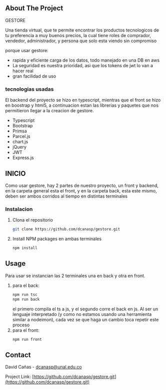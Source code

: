 
## About The Project

GESTORE

Una tienda virtual, que te permite encontrar los productos tecnologicos de tu preferencia a muy buenos precios, la cual tiene roles de comprador, vendedor, administrador, y persona que solo esta viendo sin compromiso

porque usar gestore:
* rapida y eficiente carga de los datos, todo manejado en una DB en aws 
* La seguridad es nuestra prioridad, asi que los tokens de jwt lo van a hacer real
* gran facilidad de uso 


### tecnologias usadas

El backend del proyecto se hizo en typescript, mientras que el front se hizo en boostrap y html5, a continuacion estan las librerias y paquetes que nos permitieron llegar a la creacion de gestore.

* Typescript
* Bootstrap
* Primsa
* Parcel.js
* chart.js
* jQuery
* JWT
* Express.js

## INICIO

Como usar gestore, hay 2 partes de nuestro proyecto, un front y backend, en la carpeta general esta el front, y en la carpeta back, esta este mismo, deben ser ambos corridos al tiempo en distintas terminales


### Instalacion



1. Clona el repositorio
   ```sh
   git clone https://github.com/dcanasp/gestore.git
   ```
2. Install NPM packages 
    en ambas terminales
   ```sh
   npm install 
   ```
## Usage

Para usar se instancian las 2 terminales una en back y otra en front.
1. para el back:
   ```sh
   npm run tsc
   npm run back
   ```
    el primero compila el ts a js, y el segundo corre el back en js. Al ser un lenguaje interpretado (y como no estamos usando una herramienta similar a nodeimon), cada vez se que haga un cambio toca repetir este proceso
2. para el front:
    ```sh
   npm run front
   ```

## Contact

David Cañas - dcanasp@unal.edu.co

Project Link: [https://github.com/dcanasp/gestore.git](https://github.com/dcanasp/gestore.git)
